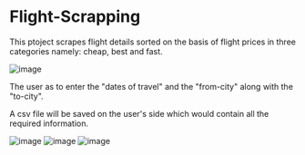 # Flight-Scrapping

This ptoject scrapes flight details sorted on the basis of flight prices in three categories namely: cheap, best and fast.
 
 
 
 
![image](https://user-images.githubusercontent.com/72307451/201844388-bb4455f6-bfa3-4ffe-ade6-048104b7c150.png)

The user as to enter the "dates of travel" and the "from-city" along with the "to-city".

A csv file will be saved on the user's side which would contain all the required information.

![image](https://user-images.githubusercontent.com/72307451/201844445-5f663f49-e9f7-45a0-a26d-3c6cadce27e0.png)
![image](https://user-images.githubusercontent.com/72307451/201844476-da3a4c2a-1cbe-464c-bef5-a04eb426df93.png)
![image](https://user-images.githubusercontent.com/72307451/201844510-9ede99da-dbdc-4b47-b461-7ea6617542e1.png)

 
 
 
 
